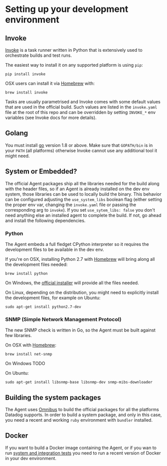 # Setting up your development environment

## Invoke

[Invoke](http://www.pyinvoke.org/installing.html) is a task runner written in
Python that is extensively used to orchestrate builds and test runs.

The easiest way to install it on any supported platform is using `pip`:
```
pip install invoke
```

OSX users can install it via [Homebrew](https://brew.sh) with:
```
brew install invoke
```

Tasks are usually parametrised and Invoke comes with some default values that
are used in the official build. Such values are listed in the `invoke.yaml`
file at the root of this repo and can be overridden by setting `INVOKE_*` env
variables (see Invoke docs for more details).

## Golang

You must install [go](https://golang.org/doc/install) version 1.8 or above. Make
sure that `GOPATH/bin` is in your `PATH` (all platforms) otherwise Invoke cannot
use any additional tool it might need.

## System or Embedded?

The official Agent packages ship all the libraries needed for the build along
with the header files, so if an Agent is already installed on the dev env system,
those libraries can be used to locally build the binary. This behavior can be
configured adjusting the `use_system_libs` boolean flag (either setting the
proper env var, changing the `invoke.yaml` file or passing the corresponding
arg to `invoke`). If you set `use_sytem_libs: false` you don't need anything
else an installed agent to complete the build. If not, go ahead and install the
following dependencies.

### Python

The Agent embeds a full fledget CPython interpreter so it requires the development
files to be available in the dev env.

If you're on OSX, installing Python 2.7 with [Homebrew](https://brew.sh) will
bring along all the development files needed:
```
brew install python
```

On Windows, the [official installer](https://www.python.org/downloads/) will
provide all the files needed.

On Linux, depending on the distribution, you might need to explicitly install
the development files, for example on Ubuntu:
```
sudo apt-get install python2.7-dev
```

### SNMP (Simple Network Management Protocol)

The new SNMP check is written in Go, so the Agent must be built against few
libraries.

On OSX with [Homebrew](https://brew.sh):
```
brew install net-snmp
```

On Windows TODO

On Ubuntu:
```
sudo apt-get install libsnmp-base libsnmp-dev snmp-mibs-downloader
```

## Building the system packages

The Agent uses [Omnibus](https://github.com/chef/omnibus) to build the official
packages for all the platforms Datadog supports. In order to build a system
package, and only in this case, you need a recent and working `ruby` environment
with `bundler` installed.

## Docker

If you want to build a Docker image containing the Agent, or if you wan to run
[system and integration tests][testing] you need to run a recent version of Docker in your
dev environment.


[testing]: agent_tests.md